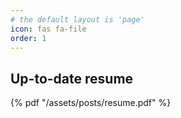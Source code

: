 ```yaml
---
# the default layout is 'page'
icon: fas fa-file
order: 1
---
```


## Up-to-date resume

{% pdf "/assets/posts/resume.pdf" %}
